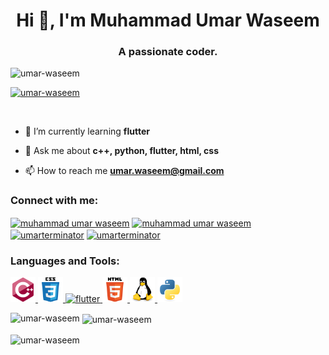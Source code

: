 <h1 align="center">Hi 👋, I'm Muhammad Umar Waseem</h1>
<h3 align="center">A passionate coder.</h3>

<p align="left"> <img src="https://komarev.com/ghpvc/?username=umar-waseem&label=Profile%20views&color=0e75b6&style=flat" alt="umar-waseem" /> </p>

<p align="left"> <a href="https://github.com/ryo-ma/github-profile-trophy"><img src="https://github-profile-trophy.vercel.app/?username=umar-waseem" alt="umar-waseem" /></a> </p>

<p align="left"> <a href="https://twitter.com/" target="blank"><img src="https://img.shields.io/twitter/follow/?logo=twitter&style=for-the-badge" alt="" /></a> </p>

- 🌱 I’m currently learning **flutter**

- 💬 Ask me about **c++, python, flutter, html, css**

- 📫 How to reach me **umar.waseem@gmail.com**

<h3 align="left">Connect with me:</h3>
<p align="left">
<a href="https://linkedin.com/in/muhammad umar waseem" target="blank"><img align="center" src="https://raw.githubusercontent.com/rahuldkjain/github-profile-readme-generator/master/src/images/icons/Social/linked-in-alt.svg" alt="muhammad umar waseem" height="30" width="40" /></a>
<a href="https://stackoverflow.com/users/muhammad umar waseem" target="blank"><img align="center" src="https://raw.githubusercontent.com/rahuldkjain/github-profile-readme-generator/master/src/images/icons/Social/stack-overflow.svg" alt="muhammad umar waseem" height="30" width="40" /></a>
<a href="https://www.codechef.com/users/umarterminator" target="blank"><img align="center" src="https://cdn.jsdelivr.net/npm/simple-icons@3.1.0/icons/codechef.svg" alt="umarterminator" height="30" width="40" /></a>
<a href="https://auth.geeksforgeeks.org/user/umarterminator" target="blank"><img align="center" src="https://raw.githubusercontent.com/rahuldkjain/github-profile-readme-generator/master/src/images/icons/Social/geeks-for-geeks.svg" alt="umarterminator" height="30" width="40" /></a>
</p>

<h3 align="left">Languages and Tools:</h3>
<p align="left"> <a href="https://www.w3schools.com/cpp/" target="_blank" rel="noreferrer"> <img src="https://raw.githubusercontent.com/devicons/devicon/master/icons/cplusplus/cplusplus-original.svg" alt="cplusplus" width="40" height="40"/> </a> <a href="https://www.w3schools.com/css/" target="_blank" rel="noreferrer"> <img src="https://raw.githubusercontent.com/devicons/devicon/master/icons/css3/css3-original-wordmark.svg" alt="css3" width="40" height="40"/> </a> <a href="https://flutter.dev" target="_blank" rel="noreferrer"> <img src="https://www.vectorlogo.zone/logos/flutterio/flutterio-icon.svg" alt="flutter" width="40" height="40"/> </a> <a href="https://www.w3.org/html/" target="_blank" rel="noreferrer"> <img src="https://raw.githubusercontent.com/devicons/devicon/master/icons/html5/html5-original-wordmark.svg" alt="html5" width="40" height="40"/> </a> <a href="https://www.linux.org/" target="_blank" rel="noreferrer"> <img src="https://raw.githubusercontent.com/devicons/devicon/master/icons/linux/linux-original.svg" alt="linux" width="40" height="40"/> </a> <a href="https://www.python.org" target="_blank" rel="noreferrer"> <img src="https://raw.githubusercontent.com/devicons/devicon/master/icons/python/python-original.svg" alt="python" width="40" height="40"/> </a> </p>

<p><img align="left" src="https://github-readme-stats.vercel.app/api/top-langs?username=umar-waseem&show_icons=true&locale=en&layout=compact" alt="umar-waseem" /></p>

<p>&nbsp;<img align="center" src="https://github-readme-stats.vercel.app/api?username=umar-waseem&show_icons=true&locale=en" alt="umar-waseem" /></p>

<p><img align="center" src="https://github-readme-streak-stats.herokuapp.com/?user=umar-waseem&" alt="umar-waseem" /></p>
